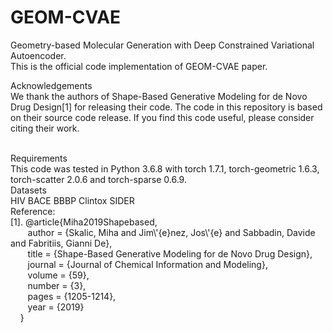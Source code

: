 # GEOM-CVAE

Geometry-based Molecular Generation with Deep Constrained Variational Autoencoder. <br>
This is the official code implementation of GEOM-CVAE paper. 

Acknowledgements <br>
We thank the authors of Shape-Based Generative Modeling for de Novo Drug Design[1] for releasing their code. The code in this repository is based on their source code release. If you find this code useful, please consider citing their work.

<br>
Requirements <br>
This code was tested in Python 3.6.8 with torch 1.7.1, torch-geometric 1.6.3, torch-scatter 2.0.6 and torch-sparse 0.6.9.

<br>
Datasets <br>
HIV
BACE
BBBP
Clintox
SIDER

<br>
Reference: <br>
[1]. @article{Miha2019Shapebased,<br>
&nbsp;&nbsp;&nbsp;&nbsp;&nbsp;&nbsp; author = {Skalic, Miha and Jim\'{e}nez, Jos\'{e} and Sabbadin, Davide and Fabritiis, Gianni De},<br>
&nbsp;&nbsp;&nbsp;&nbsp;&nbsp;&nbsp; title = {Shape-Based Generative Modeling for de Novo Drug Design},<br>
&nbsp;&nbsp;&nbsp;&nbsp;&nbsp;&nbsp; journal = {Journal of Chemical Information and Modeling},<br>
&nbsp;&nbsp;&nbsp;&nbsp;&nbsp;&nbsp; volume = {59},<br>
&nbsp;&nbsp;&nbsp;&nbsp;&nbsp;&nbsp; number = {3},<br>
&nbsp;&nbsp;&nbsp;&nbsp;&nbsp;&nbsp; pages = {1205-1214},<br>
&nbsp;&nbsp;&nbsp;&nbsp;&nbsp;&nbsp; year = {2019}<br>
  &nbsp;&nbsp;&nbsp; }
